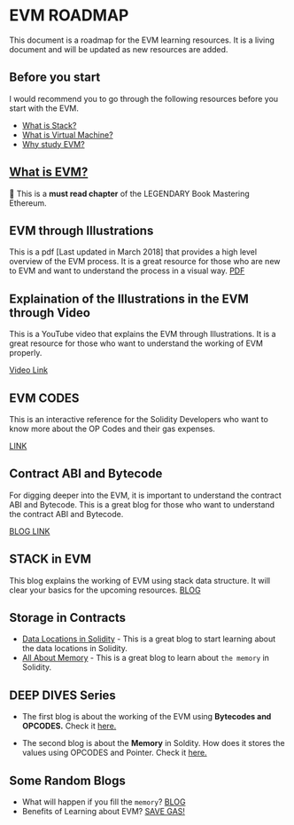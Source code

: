 # EVM ROADMAP

This document is a roadmap for the EVM learning resources. It is a living document and will be updated as new resources are added.

## Before you start

I would recommend you to go through the following resources before you start with the EVM.

- [What is Stack?](https://www.youtube.com/watch?v=FNZ5o9S9prU)
- [What is Virtual Machine?](https://www.youtube.com/watch?v=daDbY2iDmU0)
- [Why study EVM?](https://medium.com/@danielyamagata/understand-evm-opcodes-write-better-smart-contracts-e64f017b619)

## [What is EVM?](https://github.com/ethereumbook/ethereumbook/blob/develop/13evm.asciidoc)

:red_circle: This is a **must read chapter** of the LEGENDARY Book Mastering Ethereum.

## EVM through Illustrations

This is a pdf [Last updated in March 2018] that provides a high level overview of the EVM process. It is a great resource for those who are new to EVM and want to understand the process in a visual way.
[PDF][evm_illustrations]

## Explaination of the Illustrations in the EVM through **Video**

This is a YouTube video that explains the EVM through Illustrations. It is a great resource for those who want to understand the working of EVM properly.

[Video Link](https://youtu.be/kCswGz9naZg)

## EVM CODES

This is an interactive reference for the Solidity Developers who want to know more about the OP Codes and their gas expenses.

[LINK](https://www.evm.codes/?fork=merge)

## Contract ABI and Bytecode

For digging deeper into the EVM, it is important to understand the contract ABI and Bytecode. This is a great blog for those who want to understand the contract ABI and Bytecode.

[BLOG LINK](https://medium.com/@eiki1212/explaining-ethereum-contract-abi-evm-bytecode-6afa6e917c3b)

## STACK in EVM

This blog explains the working of EVM using stack data structure. It will clear your basics for the upcoming resources. [BLOG](https://betterprogramming.pub/solidity-tutorial-all-about-stack-c1ec6070fe60)

## Storage in Contracts

- [Data Locations in Solidity](https://betterprogramming.pub/solidity-tutorial-all-about-data-locations-dabd33212471) - This is a great blog to start learning about the data locations in Solidity.
- [All About Memory](https://betterprogramming.pub/solidity-tutorial-all-about-memory-1e1696d71ee4) - This is a great blog to learn about `the memory` in Solidity.

## DEEP DIVES Series

- The first blog is about the working of the EVM using **Bytecodes and OPCODES.** Check it [here.](https://medium.com/@danielyamagata/understand-evm-opcodes-write-better-smart-contracts-e64f017b619)

- The second blog is about the **Memory** in Soldity. How does it stores the values using OPCODES and Pointer. Check it [here.](https://noxx.substack.com/p/evm-deep-dives-the-path-to-shadowy-d6b)

[evm_illustrations]: ethereum_evm_illustrated.pdf

## Some Random Blogs

- What will happen if you fill the `memory`? [BLOG](https://soliditydeveloper.com/stacktoodeep)
- Benefits of Learning about EVM? [SAVE GAS!](https://learnweb3.io/courses/c446d19f-a25d-42c6-b3e4-4311c5040587/lessons/00a46a95-0493-46bf-95cb-7a98e62109d8)
